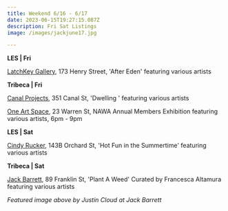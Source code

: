 ```yaml
---
title: Weekend 6/16 - 6/17
date: 2023-06-15T19:27:15.087Z
description: Fri Sat Listings
image: /images/jackjune17.jpg 

---
```

**L﻿ES | Fri**

[LatchKey Gallery](https://www.latchkey-gallery.com/press-release-after-eden), 173 Henry Street, 'After Eden' featuring various artists

**T﻿ribeca | Fri**

[Canal Projects](https://www.canalprojects.org/dwelling), 351 Canal St, 'Dwelling ' featuring various artists

[One Art Space](https://oneartspace.com/national-association-of-women-artists-nawa-134th-annual-members-exhibition-june-16-july-1-2023/), 23 Warren St, NAWA Annual Members Exhibition featuring various artists, 6pm - 9pm

**L﻿ES | Sat**

[Cindy Rucker](https://www.cindyruckergallery.com/hotfuninthesummertime), 143B Orchard St, 'Hot Fun in the Summertime' featuring various artists

**T﻿ribeca | Sat**

[Jack Barrett](https://www.jackbarrettgallery.com/exhibitions), 89 Franklin St, 'Plant A Weed' Curated by Francesca Altamura featuring various artists

*F﻿eatured image above by Justin Cloud at Jack Barrett*
